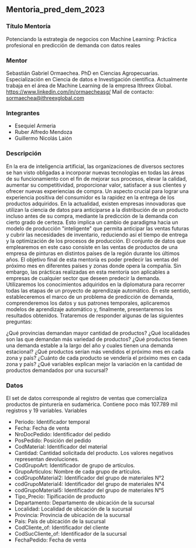 ## Mentoria_pred_dem_2023
### Título Mentoría
Potenciando la estrategia de negocios con Machine Learning: Práctica profesional en predicción de demanda con datos reales
### Mentor
Sebastián Gabriel Ormaechea.
 PhD en Ciencias Agropecuarias. 
 Especialización en Ciencia de datos e Investigación científica. 
 Actualmente trabaja en el área de Machine Learning de la empresa Ithreex Global. https://www.linkedin.com/in/ormaecheasg/
 Mail de contacto: sormaechea@ithreexglobal.com

### Integrantes
- Esequiel Armeria
- Ruber Alfredo Mendoza
- Guillermo Nicolás Laión 

### Descripción
En la era de inteligencia artificial, las organizaciones de diversos sectores se han visto obligadas a incorporar nuevas tecnologías en todas las áreas de su funcionamiento con el fin de mejorar sus procesos, elevar la calidad, aumentar su competitividad, proporcionar valor, satisfacer a sus clientes y ofrecer nuevas experiencias de compra. Un aspecto crucial para lograr una experiencia positiva del consumidor es la rapidez en la entrega de los productos adquiridos. En la actualidad, existen empresas innovadoras que utilizan la ciencia de datos para anticiparse a la distribución de un producto incluso antes de su compra, mediante la predicción de la demanda con cierto grado de certeza. Esto implica un cambio de paradigma hacia un modelo de producción "inteligente" que permita anticipar las ventas futuras y cubrir las necesidades de inventario, reduciendo así el tiempo de entrega y la optimización de los procesos de producción.
El conjunto de datos que emplearemos en este caso consiste en las ventas de productos de una empresa de pinturas en distintos países de la región durante los últimos años. El objetivo final de esta mentoría es poder predecir las ventas del próximo mes en diferentes países y zonas donde opera la compañía. Sin embargo, las prácticas realizadas en esta mentoría son aplicables a empresas de cualquier sector que deseen predecir la demanda.
Utilizaremos los conocimientos adquiridos en la diplomatura para recorrer todas las etapas de un proyecto de aprendizaje automático. En este sentido, estableceremos el marco de un problema de predicción de demanda, comprenderemos los datos y sus patrones temporales, aplicaremos modelos de aprendizaje automático y, finalmente, presentaremos los resultados obtenidos.
Trataremos de responder algunas de las siguientes preguntas:

¿Qué provincias demandan mayor cantidad de productos?
¿Qué localidades son las que demandan más variedad de productos?
¿Qué productos tienen una demanda estable a la largo del año y cuales tienen una demanda estacional?
¿Qué productos serían más vendidos el próximo mes en cada zona y país?
¿Cuánto de cada producto se vendería el próximo mes en cada zona y país?
¿Qué variables explican mejor la variación en la cantidad de productos demandados por una sucursal?


### Datos
El set de datos corresponde al registro de ventas que comercializa productos de pinturería en sudamérica. Contiene poco más 107.789 mil registros y 19 variables.
Variables


- Periodo: Identificador temporal
- Fecha: Fecha de venta
- NroDocPedido: Identificador del pedido
- PosPedido: Posición del pedido
- CodMaterial: Identificador del material
- Cantidad: Cantidad solicitada del producto. Los valores negativos representan devoluciones.
- CodGrupoArt: Identificador de grupo de artículos.
- GrupoArticulos: Nombre de cada grupo de artículos.
- codGrupoMaterial2: Identificador del grupo de materiales N°2
- codGrupoMaterial4: Identificador del grupo de materiales N°4
- codGrupoMaterial5: Identificador del grupo de materiales N°5
- Tipo_Precio: Tipificación de producto
- Departamento: Departamento de ubicación de la sucursal
- Localidad: Localidad de ubicación de la sucursal
- Provincia: Provincia de ubicación de la sucursal
- Pais: País de ubicación de la sucursal
- CodCliente_of: Identificador del cliente
- CodSucCliente_of: Identificador de la sucursal
- FechaPedido: Fecha de venta
